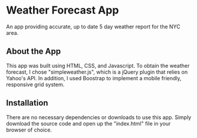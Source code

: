 # Weather Forecast App
An app providing accurate, up to date 5 day weather report for the NYC area.   
## About the App
This app was built using HTML, CSS, and Javascript. To obtain the weather forecast, I chose "simpleweather.js", which is a jQuery plugin that relies on Yahoo's API. In addition, I used Boostrap to implement a mobile friendly, responsive grid system. 
## Installation 
There are no necessary dependencies or downloads to use this app. Simply download the source code and open up the "index.html" file in your browser of choice. 

